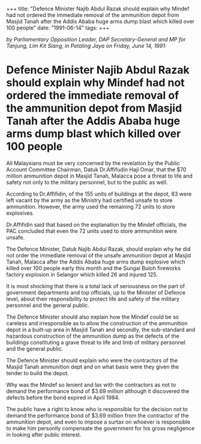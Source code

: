 +++ 
title: "Defence Minister Najib Abdul Razak should explain why Mindef had not ordered the immediate removal of the ammunition depot from Masjid Tanah after the Addis Ababa huge arms dump blast which killed over 100 people"
date: "1991-06-14"
tags:
+++

_by Parliamentary Opposition Leader, DAP Secretary-General and MP for Tanjung, Lim Kit Siang, in Petaling Jaya on Friday, June 14, 1991:_

# Defence Minister Najib Abdul Razak should explain why Mindef had not ordered the immediate removal of the ammunition depot from Masjid Tanah after the Addis Ababa huge arms dump blast which killed over 100 people

All Malaysians must be very concerned by the revelation by the Public Account Committee Chairman, Datuk Dr.Affifudin Haji Omar, that the $70 million ammunition depot in Masjid Tanah, Malacca pose a threat to life and safety not only to the military personnel, but to the public as well.</u>

According to Dr.Affifidin, of the 155 units of buildings at the depot, 83 were left vacant by the army as the Ministry had certified  unsafe to store ammunition. However, the army used the remaining 72 units to store explosives.

Dr.Affifidin said that based on the explanation by the Mindef officials, the PAC concluded that even the 72 units used to store ammunition were unsafe.

The Defence Minister, Datuk Najib Abdul Razak, should explain why he did not order the immediate removal of the unsafe ammunition depot at Masjid Tanah, Malacca after the Addis Ababa huge arms dump explosive which killed over 100 people early this month and the Sungai Buloh fireworks factory explosion in Selangor which killed 26 and injured 125.

It is most shocking that there is a total lack of seriousness on the part of government departments and top officials, up to the Minister of Defence level, about their responsibility to protect life and safety of the military personnel and the general public.

The Defence Minister should also explain how the Mindef could be so careless and irresponsible as to allow the construction of the ammunition depot in a built-up area in Masjid Tanah and secondly, the sub-standard and hazardous construction of the ammunition dump as the defects of the buildings constituting a grave threat to life and limb of military personnel and the general public.

The Defence Minister should explain who were the contractors of the Masjid Tanah ammunition dept and on what basis were they given the tender to build the depot.

Why was the Mindef so lenient and lax with the contractors as not to demand the performance bond of $3.69 million although it discovered the defects before the bond expired in April 1984.

The public have a right to know who is responsible for the decision not to demand the performance bond of $3.69 million from the contractor of the ammunition depot, and even to impose a surtax on whoever is responsible to make him personlly compensate the government for his gross negligence in looking after public interest.
 
